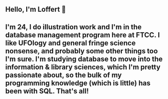 ## Hello, I'm Loffert 👋

## I'm 24, I do illustration work and I'm in the database management program here at FTCC. I like UFOlogy and general fringe science nonsense, and probably some other things too I'm sure. I'm studying database to move into the information & library sciences, which I'm pretty passionate about, so the bulk of my programming knowledge (which is little) has been with SQL. That's all!

<!--
**Lloffert/Lloffert** is a ✨ _special_ ✨ repository because its `README.md` (this file) appears on your GitHub profile.

Here are some ideas to get you started:

- 🔭 I’m currently working on ...
- 🌱 I’m currently learning ...
- 👯 I’m looking to collaborate on ...
- 🤔 I’m looking for help with ...
- 💬 Ask me about ...
- 📫 How to reach me: ...
- 😄 Pronouns: ...
- ⚡ Fun fact: ...
-->
